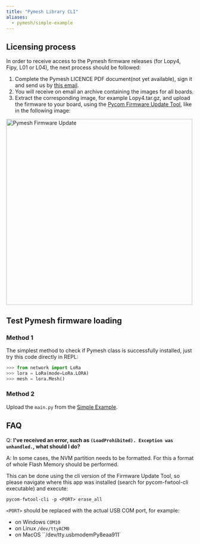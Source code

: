 ```yaml
---
title: "Pymesh Library CLI"
aliases:
  - pymesh/simple-example
---
```


## Licensing process

In order to receive access to the Pymesh firmware releases (for Lopy4, Fipy, L01 or L04), the next process should be followed:
<!-- <a href="/gitbook/assets/specsheets/Pycom_002_Specsheets_LoPy4_v2.pdf" target="\_blank"> the Pymesh LICENCE PDF document </a> -->

1. Complete the Pymesh LICENCE PDF document(not yet available), sign it and send us by [this email](mailto:catalin@pycom.io?subject=[Pymesh_LICENCE]).
1. You will receive on email an archive containing the images for all boards.
1. Extract the corresponding image, for example Lopy4.tar.gz, and upload the firmware to your board, using the [Pycom Firmware Update Tool](https://pycom.io/downloads/), like in the following image:
<img src="/gitbook/assets/pymesh/pymesh_firmware_update.png" alt="Pymesh Firmware Update" width="500"/>

## Test Pymesh firmware loading

### Method 1

The simplest method to check if Pymesh class is successfully installed, just try this code directly in REPL:

```python
>>> from network import LoRa
>>> lora = LoRa(mode=LoRa.LORA)
>>> mesh = lora.Mesh()
```

### Method 2

Upload the `main.py` from the [Simple Example](/pymesh/simple-example).

## FAQ

Q: **I've received an error, such as `(LoadProhibited). Exception was unhandled.`, what should I do?**

A: In some cases, the NVM partition needs to be formatted. For this a format of whole Flash Memory should be performed.

This can be done using the cli version of the Firmware Update Tool, so please navigate where this app was installed (search for pycom-fwtool-cli executable) and execute:
```
pycom-fwtool-cli -p <PORT> erase_all
```

`<PORT>` should be replaced with the actual USB COM port, for example:

* on Windows `COM10`
* on Linux `/dev/ttyACM0`
* on MacOS ``/dev/tty.usbmodemPy8eaa911`
